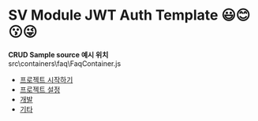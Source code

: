 SV Module JWT Auth Template :smiley::blush::kissing::stuck_out_tongue_winking_eye:
===========================

**CRUD Sample source 예시 위치**  
src\containers\faq\FaqContainer.js  

* [프로젝트 시작하기](https://github.com/hitechinfo/template_frontend_react_001/blob/master/docs/00.%20project_pre.md)  
* [프로젝트 설정](https://github.com/hitechinfo/template_frontend_react_001/blob/master/docs/01.project_setting.md)  
* [개발](https://github.com/hitechinfo/template_frontend_react_001/blob/master/docs/02.coding_tip.md)  
* [기타](https://github.com/hitechinfo/template_frontend_react_001/blob/master/docs/03.etc.md)
